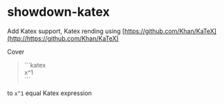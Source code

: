 # showdown-katex


Add Katex support, Katex rending using [https://github.com/Khan/KaTeX](http://https://github.com/Khan/KaTeX)

Cover  

> \`\`\`katex  
> x^1  
> \`\`\`

 
 
 to `x^1` equal Katex expression
